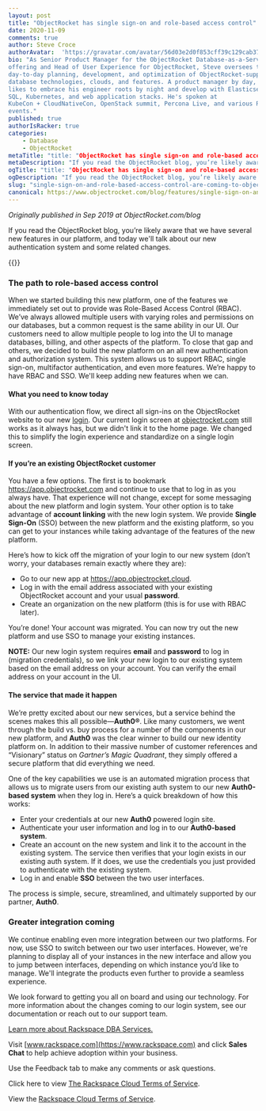 ```yaml
---
layout: post
title: "ObjectRocket has single sign-on and role-based access control"
date: 2020-11-09
comments: true
author: Steve Croce 
authorAvatar:  'https://gravatar.com/avatar/56d03e2d0f853cff39c129cab3761d49'
bio: "As Senior Product Manager for the ObjectRocket Database-as-a-Service
offering and Head of User Experience for ObjectRocket, Steve oversees the
day-to-day planning, development, and optimization of ObjectRocket-supported
database technologies, clouds, and features. A product manager by day, he still
likes to embrace his engineer roots by night and develop with Elasticsearch,
SQL, Kubernetes, and web application stacks. He's spoken at
KubeCon + CloudNativeCon, OpenStack summit, Percona Live, and various Rackspace
events."
published: true
authorIsRacker: true
categories:
    - Database
    - ObjectRocket
metaTitle: "title: "ObjectRocket has single sign-on and role-based access control"
metaDescription: "If you read the ObjectRocket blog, you’re likely aware that we have several new features in our platform, and today we'll talk about our new authentication system for the new platform and some related changes."
ogTitle: "title: "ObjectRocket has single sign-on and role-based access control"
ogDescription: "If you read the ObjectRocket blog, you’re likely aware that we have several new features in our platform, and today we'll talk about our new authentication system for the new platform and some related changes."
slug: "single-sign-on-and-role-based-access-control-are-coming-to-objectrocket"
canonical: https://www.objectrocket.com/blog/features/single-sign-on-and-role-based-access-control-are-coming-to-objectrocket/
---
```


*Originally published in Sep 2019 at ObjectRocket.com/blog*

If you read the ObjectRocket blog, you’re likely aware that we have several new features in our platform, and today we'll talk
about our new authentication system and some related changes.

<!--more-->

{{<img src="picture1.jpg" title="" alt="">}}

### The path to role-based access control

When we started building this new platform, one of the features we immediately set out to provide was Role-Based Access Control
(RBAC). We’ve always allowed multiple users with varying roles and permissions on our databases, but a common request is the same
ability in our UI. Our customers need to allow multiple people to log into the UI to manage databases, billing, and other aspects
of the platform. To close that gap and others, we decided to build the new platform on an all new authentication and authorization
system. This system allows us to support RBAC, single sign-on, multifactor authentication, and even more features. We’re happy to
have RBAC and SSO. We'll keep adding new features when we can.

#### What you need to know today

With our authentication flow, we direct all sign-ins on the ObjectRocket website to our new [login](https://auth.objectrocket.cloud/login?state=g6Fo2SBjQzl4MFV1U0tobkhhbEJpc01sbnJfeXNvcGlid28ya6N0aWTZIHdKWlhHTUhqUVh3VU55NGJfM1liUXZ5dXY0NDNmWEZio2NpZNkgVFpENzVQcm55b1pBSUNtSjNSYjJHMEw4VkM0bzBib2M&client=TZD75PrnyoZAICmJ3Rb2G0L8VC4o0boc&protocol=oauth2&response_type=token%20id_token&nonce=5ae21d11-f7b4-4abd-aef1-bea93e238528&scope=openid%20email%20name&redirect_uri=https%3A%2F%2Fapp.objectrocket.cloud%2Fsession-callback&audience=https%3A%2F%2Fapi.objectrocket.cloud&_ga=2.20037051.223325436.1604418088-1358969005.1602515327&__hsfp=3796701661&__hstc=227540674.6c2da1a33c3f4e98dc8ac794308ed907.1602515328573.1604683041632.1604700167607.96&__hssc=227540674.1.1604700167607). Our current login screen at [objectrocket.com](https://app.objectrocket.com) still works as it always has, but we didn't
link it to the home page. We changed this to simplify the login experience and standardize on a single login screen.

#### If you’re an existing ObjectRocket customer

You have a few options. The first is to bookmark https://app.objectrocket.com and continue to use that to log in as you always
have. That experience will not change, except for some messaging about the new platform and login system. Your other option is
to take advantage of **account linking** with the new login system. We provide **Single Sign-On** (SSO) between the new platform
and the existing platform, so you can get to your instances while taking advantage of the features of the new platform.

Here’s how to kick off the migration of your login to our new system (don’t worry, your databases remain exactly where they are):

+ Go to our new app at https://app.objectrocket.cloud.
+ Log in with the email address associated with your existing ObjectRocket account and your usual **password**.
+ Create an organization on the new platform (this is for use with RBAC later).

You’re done! Your account was migrated. You can now try out the new platform and use SSO to manage your existing instances.

**NOTE:**  Our new login system requires **email** and **password** to log in (migration credentials), so we link your new
login to our existing system based on the email address on your account. You can verify the email address on your account in the UI.

#### The service that made it happen

We’re pretty excited about our new services, but a service behind the scenes makes this all possible&mdash;**Auth0&reg;**. Like many
customers, we went through the build vs. buy process for a number of the components in our new platform, and **Auth0** was the clear
winner to build our new identity platform on. In addition to their massive number of customer references and “Visionary” status on
*Gartner’s Magic Quadrant*, they simply offered a secure platform that did everything we need.

One of the key capabilities we use is an automated migration process that allows us to migrate users from our existing auth system to
our new **Auth0-based system** when they log in. Here’s a quick breakdown of how this works:

+ Enter your credentials at our new **Auth0** powered login site.
+ Authenticate your user information and log in to our **Auth0-based system**.
+ Create an account on the new system and link it to the account in the existing system. The service then verifies that your login
exists in our existing auth system. If it does, we use the credentials you just provided to authenticate with the existing system.
+ Log in and enable **SSO** between the two user interfaces.

The process is simple, secure, streamlined, and ultimately supported by our partner, **Auth0**.

### Greater integration coming

We continue enabling even more integration between our two platforms. For now, use SSO to switch between our two user interfaces.
However, we're planning to display all of your instances in the new interface and allow you to jump between interfaces, depending
on which instance you’d like to manage. We'll integrate the products even further to provide a seamless experience.

We look forward to getting you all on board and using our technology. For more information about the changes coming to our login
system, see our documentation or reach out to our support team.

<a class="cta blue" id="cta" href="https://www.rackspace.com/data/dba-services">Learn more about Rackspace DBA Services.</a>

Visit [www.rackspace.com](https://www.rackspace.com) and click **Sales Chat**
to help achieve adoption within your business.

Use the Feedback tab to make any comments or ask questions.

Click here to view [The Rackspace Cloud Terms of Service](https://www.rackspace.com/cloud/legal/).

View the [Rackspace Cloud Terms of Service](https://www.rackspace.com/cloud/legal/).

